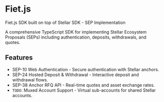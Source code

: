 # Fiet.js

Fiet.js SDK built on top of Stellar SDK - SEP Implementation

A comprehensive TypeScript SDK for implementing Stellar Ecosystem Proposals (SEPs) including authentication, deposits, withdrawals, and quotes.

## Features

- SEP-10 Web Authentication - Secure authentication with Stellar anchors.
- SEP-24 Hosted Deposit & Withdrawal - Interactive deposit and withdrawal flows.
- SEP-38 Anchor RFQ API - Real-time quotes and asset exchange rates.
- `TODO`: Muxed Account Support - Virtual sub-accounts for shared Stellar accounts.
